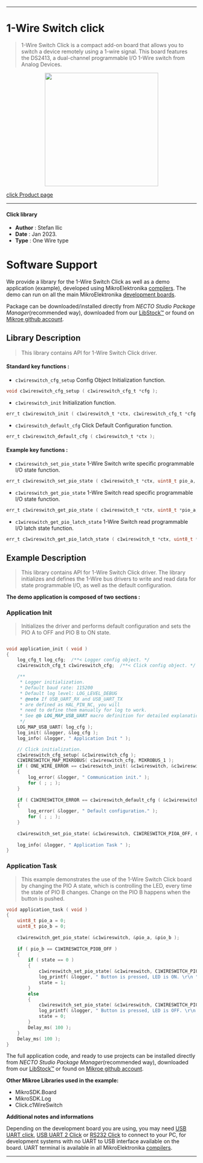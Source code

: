 
---
# 1-Wire Switch click

> 1-Wire Switch Click is a compact add-on board that allows you to switch a device remotely using a 1-wire signal. This board features the DS2413, a dual-channel programmable I/O 1-Wire switch from Analog Devices. 

<p align="center">
  <img src="https://download.mikroe.com/images/click_for_ide/1wireswitch_click.png" height=300px>
</p>

[click Product page](https://www.mikroe.com/1-wire-switch-click)

---


#### Click library

- **Author**        : Stefan Ilic
- **Date**          : Jan 2023.
- **Type**          : One Wire type


# Software Support

We provide a library for the 1-Wire Switch Click
as well as a demo application (example), developed using MikroElektronika
[compilers](https://www.mikroe.com/necto-studio).
The demo can run on all the main MikroElektronika [development boards](https://www.mikroe.com/development-boards).

Package can be downloaded/installed directly from *NECTO Studio Package Manager*(recommended way), downloaded from our [LibStock&trade;](https://libstock.mikroe.com) or found on [Mikroe github account](https://github.com/MikroElektronika/mikrosdk_click_v2/tree/master/clicks).

## Library Description

> This library contains API for 1-Wire Switch Click driver.

#### Standard key functions :

- `c1wireswitch_cfg_setup` Config Object Initialization function.
```c
void c1wireswitch_cfg_setup ( c1wireswitch_cfg_t *cfg );
```

- `c1wireswitch_init` Initialization function.
```c
err_t c1wireswitch_init ( c1wireswitch_t *ctx, c1wireswitch_cfg_t *cfg );
```

- `c1wireswitch_default_cfg` Click Default Configuration function.
```c
err_t c1wireswitch_default_cfg ( c1wireswitch_t *ctx );
```

#### Example key functions :

- `c1wireswitch_set_pio_state` 1-Wire Switch write specific programmable I/O state function.
```c
err_t c1wireswitch_set_pio_state ( c1wireswitch_t *ctx, uint8_t pio_a, uint8_t pio_b );
```

- `c1wireswitch_get_pio_state` 1-Wire Switch read specific programmable I/O state function.
```c
err_t c1wireswitch_get_pio_state ( c1wireswitch_t *ctx, uint8_t *pio_a, uint8_t *pio_b );
```

- `c1wireswitch_get_pio_latch_state` 1-Wire Switch read programmable I/O latch state function.
```c
err_t c1wireswitch_get_pio_latch_state ( c1wireswitch_t *ctx, uint8_t *pio_a_latch, uint8_t *pio_b_latch );
```

## Example Description

> This library contains API for 1-Wire Switch Click driver. 
The library initializes and defines the 1-Wire bus drivers to 
write and read data for state programmable I/O, 
as well as the default configuration.

**The demo application is composed of two sections :**

### Application Init

> Initializes the driver and performs default configuration and sets 
the PIO A to OFF and PIO B to ON state.

```c

void application_init ( void ) 
{
    log_cfg_t log_cfg;  /**< Logger config object. */
    c1wireswitch_cfg_t c1wireswitch_cfg;  /**< Click config object. */

    /** 
     * Logger initialization.
     * Default baud rate: 115200
     * Default log level: LOG_LEVEL_DEBUG
     * @note If USB_UART_RX and USB_UART_TX 
     * are defined as HAL_PIN_NC, you will 
     * need to define them manually for log to work. 
     * See @b LOG_MAP_USB_UART macro definition for detailed explanation.
     */
    LOG_MAP_USB_UART( log_cfg );
    log_init( &logger, &log_cfg );
    log_info( &logger, " Application Init " );

    // Click initialization.
    c1wireswitch_cfg_setup( &c1wireswitch_cfg );
    C1WIRESWITCH_MAP_MIKROBUS( c1wireswitch_cfg, MIKROBUS_1 );
    if ( ONE_WIRE_ERROR == c1wireswitch_init( &c1wireswitch, &c1wireswitch_cfg ) ) 
    {
        log_error( &logger, " Communication init." );
        for ( ; ; );
    }
    
    if ( C1WIRESWITCH_ERROR == c1wireswitch_default_cfg ( &c1wireswitch ) )
    {
        log_error( &logger, " Default configuration." );
        for ( ; ; );
    }
    
    c1wireswitch_set_pio_state( &c1wireswitch, C1WIRESWITCH_PIOA_OFF, C1WIRESWITCH_PIOB_ON );
    
    log_info( &logger, " Application Task " );
}

```

### Application Task

> This example demonstrates the use of the 1-Wire Switch Click board by changing the PIO A state, 
which is controlling the LED, every time the state of PIO B changes. 
Change on the PIO B happens when the button is pushed.

```c
void application_task ( void ) 
{
    uint8_t pio_a = 0;
    uint8_t pio_b = 0;
    
    c1wireswitch_get_pio_state( &c1wireswitch, &pio_a, &pio_b );
    
    if ( pio_b == C1WIRESWITCH_PIOB_OFF )
    {
        if ( state == 0 )
        {
            c1wireswitch_set_pio_state( &c1wireswitch, C1WIRESWITCH_PIOA_ON, C1WIRESWITCH_PIOB_ON );
            log_printf( &logger, " Button is pressed, LED is ON. \r\n " );
            state = 1;
        }
        else
        {
            c1wireswitch_set_pio_state( &c1wireswitch, C1WIRESWITCH_PIOA_OFF, C1WIRESWITCH_PIOB_ON );
            log_printf( &logger, " Button is pressed, LED is OFF. \r\n " );
            state = 0;
        }
        Delay_ms( 100 );
    }
    Delay_ms( 100 );
}
```

The full application code, and ready to use projects can be installed directly from *NECTO Studio Package Manager*(recommended way), downloaded from our [LibStock&trade;](https://libstock.mikroe.com) or found on [Mikroe github account](https://github.com/MikroElektronika/mikrosdk_click_v2/tree/master/clicks).

**Other Mikroe Libraries used in the example:**

- MikroSDK.Board
- MikroSDK.Log
- Click.c1WireSwitch

**Additional notes and informations**

Depending on the development board you are using, you may need
[USB UART click](https://www.mikroe.com/usb-uart-click),
[USB UART 2 Click](https://www.mikroe.com/usb-uart-2-click) or
[RS232 Click](https://www.mikroe.com/rs232-click) to connect to your PC, for
development systems with no UART to USB interface available on the board. UART
terminal is available in all MikroElektronika
[compilers](https://shop.mikroe.com/compilers).

---
